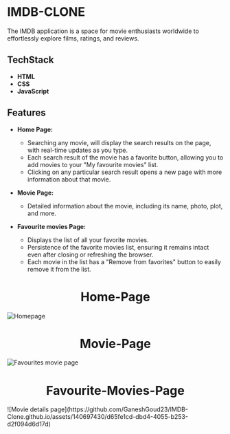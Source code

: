 
# IMDB-CLONE

The IMDB  application is a space for movie enthusiasts worldwide to effortlessly explore films, ratings, and reviews.

## TechStack

- **HTML**
- **CSS**
- **JavaScript**

## Features

- **Home Page:**
  - Searching any movie, will display the search results on the page, with real-time updates as you type.
  - Each search result of the movie has a favorite button, allowing you to add movies to your "My favourite movies" list.
  - Clicking on any particular search result opens a new page with more information about that movie.

- **Movie Page:**
  - Detailed information about the movie, including its name, photo, plot, and more.

- **Favourite movies Page:**
  - Displays the list of all your favorite movies.
  - Persistence of the favorite movies list, ensuring it remains intact even after closing or refreshing the browser.
  - Each movie in the list has a "Remove from favorites" button to easily remove it from the list.




<div align="center">
  <h1>Home-Page</h1>
</div>

![Homepage](https://github.com/GaneshGoud23/IMDB-Clone.github.io/assets/140697430/ba4acde5-ff1e-434f-893e-bbc2e44bfddb)

<div align="center">
  <h1>Movie-Page</h1>
</div>

![Favourites movie page](https://github.com/GaneshGoud23/IMDB-Clone.github.io/assets/140697430/6d66f836-81d3-43e3-a915-606a6377ae42)

<div align="center">
  <h1>Favourite-Movies-Page</h1>
</div>
![Movie details page](https://github.com/GaneshGoud23/IMDB-Clone.github.io/assets/140697430/d65fe1cd-dbd4-4055-b253-d2f094d6d17d)

